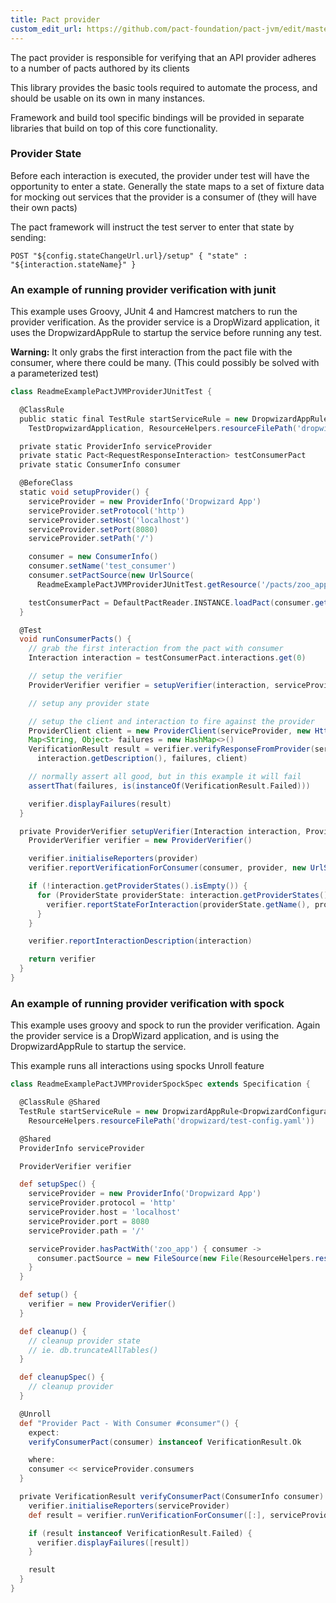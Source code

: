 ```yaml
---
title: Pact provider
custom_edit_url: https://github.com/pact-foundation/pact-jvm/edit/master/provider/README.md
---
```

<!-- This file has been synced from the pact-foundation/pact-jvm repository. Please do not edit it directly. The URL of the source file can be found in the custom_edit_url value above -->

The pact provider is responsible for verifying that an API provider adheres to a number of pacts authored by its clients

This library provides the basic tools required to automate the process, and should be usable on its own in many instances.

Framework and build tool specific bindings will be provided in separate libraries that build on top of this core functionality.

### Provider State

Before each interaction is executed, the provider under test will have the opportunity to enter a state.
Generally the state maps to a set of fixture data for mocking out services that the provider is a consumer of (they will have their own pacts)

The pact framework will instruct the test server to enter that state by sending:

    POST "${config.stateChangeUrl.url}/setup" { "state" : "${interaction.stateName}" }


### An example of running provider verification with junit

This example uses Groovy, JUnit 4 and Hamcrest matchers to run the provider verification. 
As the provider service is a DropWizard application, it uses the DropwizardAppRule to startup the service before running any test.

**Warning:** It only grabs the first interaction from the pact file with the consumer, where there could be many. (This could possibly be solved with a parameterized test)

```groovy
class ReadmeExamplePactJVMProviderJUnitTest {

  @ClassRule
  public static final TestRule startServiceRule = new DropwizardAppRule<DropwizardConfiguration>(
    TestDropwizardApplication, ResourceHelpers.resourceFilePath('dropwizard/test-config.yaml'))

  private static ProviderInfo serviceProvider
  private static Pact<RequestResponseInteraction> testConsumerPact
  private static ConsumerInfo consumer

  @BeforeClass
  static void setupProvider() {
    serviceProvider = new ProviderInfo('Dropwizard App')
    serviceProvider.setProtocol('http')
    serviceProvider.setHost('localhost')
    serviceProvider.setPort(8080)
    serviceProvider.setPath('/')

    consumer = new ConsumerInfo()
    consumer.setName('test_consumer')
    consumer.setPactSource(new UrlSource(
      ReadmeExamplePactJVMProviderJUnitTest.getResource('/pacts/zoo_app-animal_service.json').toString()))

    testConsumerPact = DefaultPactReader.INSTANCE.loadPact(consumer.getPactSource())
  }

  @Test
  void runConsumerPacts() {
    // grab the first interaction from the pact with consumer
    Interaction interaction = testConsumerPact.interactions.get(0)

    // setup the verifier
    ProviderVerifier verifier = setupVerifier(interaction, serviceProvider, consumer)

    // setup any provider state

    // setup the client and interaction to fire against the provider
    ProviderClient client = new ProviderClient(serviceProvider, new HttpClientFactory())
    Map<String, Object> failures = new HashMap<>()
    VerificationResult result = verifier.verifyResponseFromProvider(serviceProvider, interaction, 
      interaction.getDescription(), failures, client)

    // normally assert all good, but in this example it will fail
    assertThat(failures, is(instanceOf(VerificationResult.Failed)))

    verifier.displayFailures(result)
  }

  private ProviderVerifier setupVerifier(Interaction interaction, ProviderInfo provider, ConsumerInfo consumer) {
    ProviderVerifier verifier = new ProviderVerifier()

    verifier.initialiseReporters(provider)
    verifier.reportVerificationForConsumer(consumer, provider, new UrlSource('http://example.example'))

    if (!interaction.getProviderStates().isEmpty()) {
      for (ProviderState providerState: interaction.getProviderStates()) {
        verifier.reportStateForInteraction(providerState.getName(), provider, consumer, true)
      }
    }

    verifier.reportInteractionDescription(interaction)

    return verifier
  }
}
```
    
### An example of running provider verification with spock

This example uses groovy and spock to run the provider verification. 
Again the provider service is a DropWizard application, and is using the DropwizardAppRule to startup the service.

This example runs all interactions using spocks Unroll feature

```groovy
class ReadmeExamplePactJVMProviderSpockSpec extends Specification {

  @ClassRule @Shared
  TestRule startServiceRule = new DropwizardAppRule<DropwizardConfiguration>(TestDropwizardApplication,
    ResourceHelpers.resourceFilePath('dropwizard/test-config.yaml'))

  @Shared
  ProviderInfo serviceProvider

  ProviderVerifier verifier

  def setupSpec() {
    serviceProvider = new ProviderInfo('Dropwizard App')
    serviceProvider.protocol = 'http'
    serviceProvider.host = 'localhost'
    serviceProvider.port = 8080
    serviceProvider.path = '/'

    serviceProvider.hasPactWith('zoo_app') { consumer ->
      consumer.pactSource = new FileSource(new File(ResourceHelpers.resourceFilePath('pacts/zoo_app-animal_service.json')))
    }
  }

  def setup() {
    verifier = new ProviderVerifier()
  }

  def cleanup() {
    // cleanup provider state
    // ie. db.truncateAllTables()
  }

  def cleanupSpec() {
    // cleanup provider
  }

  @Unroll
  def "Provider Pact - With Consumer #consumer"() {
    expect:
    verifyConsumerPact(consumer) instanceof VerificationResult.Ok

    where:
    consumer << serviceProvider.consumers
  }

  private VerificationResult verifyConsumerPact(ConsumerInfo consumer) {
    verifier.initialiseReporters(serviceProvider)
    def result = verifier.runVerificationForConsumer([:], serviceProvider, consumer)

    if (result instanceof VerificationResult.Failed) {
      verifier.displayFailures([result])
    }

    result
  }
}

```
